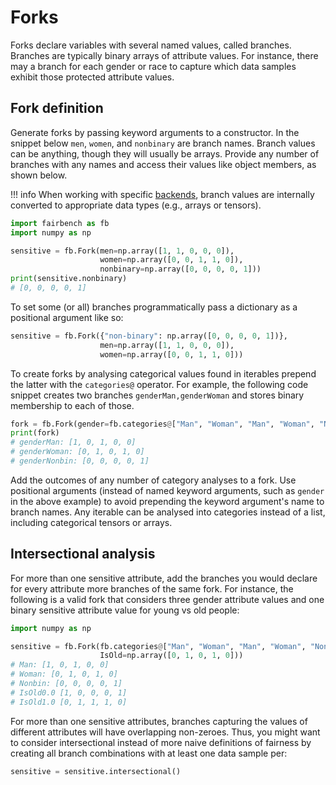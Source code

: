 # Forks

Forks declare variables with several named values, called branches.
Branches are typically binary arrays of attribute values. 
For instance, there
may a branch for each gender or race to capture which 
data samples exhibit those protected attribute values.


## Fork definition

Generate forks by passing keyword
arguments to a constructor. 
In the snippet below `men`, `women`, and `nonbinary` are
branch names. Branch values can be anything,
though they will usually be arrays.
Provide any number of branches
with any names and access their values 
like object members, as shown below.

!!! info
    When working with specific 
    [backends](../advanced/ml_integration.md#backend-selection),
    branch values are internally converted to appropriate data types
    (e.g., arrays or tensors). 

```python
import fairbench as fb
import numpy as np

sensitive = fb.Fork(men=np.array([1, 1, 0, 0, 0]), 
                    women=np.array([0, 0, 1, 1, 0]),
                    nonbinary=np.array([0, 0, 0, 0, 1]))
print(sensitive.nonbinary)
# [0, 0, 0, 0, 1]
```



To set some (or all) branches programmatically
pass a dictionary as a positional argument like so:
```python
sensitive = fb.Fork({"non-binary": np.array([0, 0, 0, 0, 1])}, 
                    men=np.array([1, 1, 0, 0, 0]), 
                    women=np.array([0, 0, 1, 1, 0]))
```

To create forks by analysing categorical values found in iterables 
prepend the latter with the `categories@` operator.
For example, the following code snippet
creates two branches `genderMan,genderWoman` and stores binary
membership to each of those. 

```python
fork = fb.Fork(gender=fb.categories@["Man", "Woman", "Man", "Woman", "Nonbin"])
print(fork)
# genderMan: [1, 0, 1, 0, 0]
# genderWoman: [0, 1, 0, 1, 0]
# genderNonbin: [0, 0, 0, 0, 1]
```

Add the outcomes of any number of 
category analyses to a fork. Use
positional arguments
(instead of named keyword arguments, such as `gender` in the above example)
to avoid prepending the keyword argument's name to branch names.
Any iterable can be analysed into categories instead of a list, 
including categorical tensors or arrays.


## Intersectional analysis

For more than one sensitive
attribute, add the branches you would declare for
every attribute more branches of the same fork.
For instance, the following is a valid fork that considers three
gender attribute values and one binary sensitive attribute 
value for young vs old people:

```python
import numpy as np

sensitive = fb.Fork(fb.categories@["Man", "Woman", "Man", "Woman", "Nonbin"], 
                    IsOld=np.array([0, 1, 0, 1, 0]))
# Man: [1, 0, 1, 0, 0]
# Woman: [0, 1, 0, 1, 0]
# Nonbin: [0, 0, 0, 0, 1]
# IsOld0.0 [1, 0, 0, 0, 1]
# IsOld1.0 [0, 1, 1, 1, 0]
```

For more than one sensitive attributes,
branches capturing the values of different attributes
will have overlapping non-zeroes.
Thus, you might want to consider intersectional 
instead of more naive definitions of fairness
by creating all branch combinations with at least
one data sample per:

```python 
sensitive = sensitive.intersectional()
```
